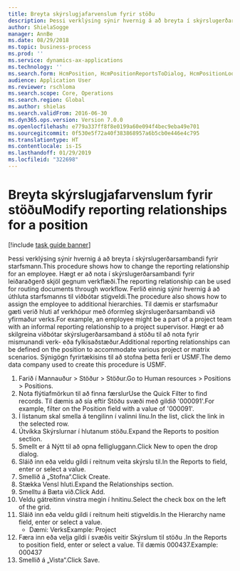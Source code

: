 ```yaml
---
title: Breyta skýrslugjafarvenslum fyrir stöðu
description: Þessi verklýsing sýnir hvernig á að breyta í skýrslugerðarsambandi fyrir starfsmann.
author: ShielaSogge
manager: AnnBe
ms.date: 08/29/2018
ms.topic: business-process
ms.prod: ''
ms.service: dynamics-ax-applications
ms.technology: ''
ms.search.form: HcmPosition, HcmPositionReportsToDialog, HcmPositionLookup
audience: Application User
ms.reviewer: rschloma
ms.search.scope: Core, Operations
ms.search.region: Global
ms.author: shielas
ms.search.validFrom: 2016-06-30
ms.dyn365.ops.version: Version 7.0.0
ms.openlocfilehash: e779a337ff8f8e0199a60e094f4bec9eba49e701
ms.sourcegitcommit: 0f530e5f72a40f383868957a6b5cb0e446e4c795
ms.translationtype: HT
ms.contentlocale: is-IS
ms.lasthandoff: 01/29/2019
ms.locfileid: "322698"
---
```

# <a name="modify-reporting-relationships-for-a-position"></a><span data-ttu-id="8174b-103">Breyta skýrslugjafarvenslum fyrir stöðu</span><span class="sxs-lookup"><span data-stu-id="8174b-103">Modify reporting relationships for a position</span></span>

[!include [task guide banner](../../includes/task-guide-banner.md)]

<span data-ttu-id="8174b-104">Þessi verklýsing sýnir hvernig á að breyta í skýrslugerðarsambandi fyrir starfsmann.</span><span class="sxs-lookup"><span data-stu-id="8174b-104">This procedure shows how to change the reporting relationship for an employee.</span></span> <span data-ttu-id="8174b-105">Hægt er að nota í skýrslugerðarsambandi fyrir leiðaraðgerð skjöl gegnum verkflæði.</span><span class="sxs-lookup"><span data-stu-id="8174b-105">The reporting relationship can be used for routing documents through workflow.</span></span> <span data-ttu-id="8174b-106">Ferlið einnig sýnir hvernig á að úthluta starfsmanns til viðbótar stigveldi.</span><span class="sxs-lookup"><span data-stu-id="8174b-106">The procedure also shows how to assign the employee to additional hierarchies.</span></span> <span data-ttu-id="8174b-107">Til dæmis er starfsmaður gæti verið hluti af verkhópur með óformleg skýrslugerðarsambandi við yfirmaður verks.</span><span class="sxs-lookup"><span data-stu-id="8174b-107">For example, an employee might be a part of a project team with an informal reporting relationship to a project supervisor.</span></span> <span data-ttu-id="8174b-108">Hægt er að skilgreina viðbótar skýrslugerðarsamband á stöðu til að nota fyrir mismunandi verk- eða fylkisaðstæður.</span><span class="sxs-lookup"><span data-stu-id="8174b-108">Additional reporting relationships can be defined on the position to accommodate various project or matrix scenarios.</span></span> <span data-ttu-id="8174b-109">Sýnigögn fyrirtækisins til að stofna þetta ferli er USMF.</span><span class="sxs-lookup"><span data-stu-id="8174b-109">The demo data company used to create this procedure is USMF.</span></span>

1. <span data-ttu-id="8174b-110">Farið í Mannauður > Stöður > Stöður.</span><span class="sxs-lookup"><span data-stu-id="8174b-110">Go to Human resources > Positions > Positions.</span></span>
2. <span data-ttu-id="8174b-111">Nota flýtiafmörkun til að finna færslur</span><span class="sxs-lookup"><span data-stu-id="8174b-111">Use the Quick Filter to find records.</span></span> <span data-ttu-id="8174b-112">Til dæmis að sía eftir Stöðu svæði með gildið '000091'.</span><span class="sxs-lookup"><span data-stu-id="8174b-112">For example, filter on the Position field with a value of '000091'.</span></span>
3. <span data-ttu-id="8174b-113">Í listanum skal smella á tengilinn í valinni línu.</span><span class="sxs-lookup"><span data-stu-id="8174b-113">In the list, click the link in the selected row.</span></span>
4. <span data-ttu-id="8174b-114">Útvíkka Skýrslurnar í hlutanum stöðu.</span><span class="sxs-lookup"><span data-stu-id="8174b-114">Expand the Reports to position section.</span></span>
5. <span data-ttu-id="8174b-115">Smellt er á Nýtt til að opna felligluggann.</span><span class="sxs-lookup"><span data-stu-id="8174b-115">Click New to open the drop dialog.</span></span>
6. <span data-ttu-id="8174b-116">Sláið inn eða veldu gildi í reitnum veita skýrslu til.</span><span class="sxs-lookup"><span data-stu-id="8174b-116">In the Reports to field, enter or select a value.</span></span>
7. <span data-ttu-id="8174b-117">Smellið á „Stofna“.</span><span class="sxs-lookup"><span data-stu-id="8174b-117">Click Create.</span></span>
8. <span data-ttu-id="8174b-118">Stækka Vensl hluti.</span><span class="sxs-lookup"><span data-stu-id="8174b-118">Expand the Relationships section.</span></span>
9. <span data-ttu-id="8174b-119">Smelltu á Bæta við.</span><span class="sxs-lookup"><span data-stu-id="8174b-119">Click Add.</span></span>
10. <span data-ttu-id="8174b-120">Veldu gátreitinn vinstra megin í hnitinu.</span><span class="sxs-lookup"><span data-stu-id="8174b-120">Select the check box on the left of the grid.</span></span>
11. <span data-ttu-id="8174b-121">Sláið inn eða veldu gildi í reitnum heiti stigveldis.</span><span class="sxs-lookup"><span data-stu-id="8174b-121">In the Hierarchy name field, enter or select a value.</span></span>
    * <span data-ttu-id="8174b-122">Dæmi: Verks</span><span class="sxs-lookup"><span data-stu-id="8174b-122">Example: Project</span></span>  
12. <span data-ttu-id="8174b-123">Færa inn eða velja gildi í svæðis veitir Skýrslum til stöðu .</span><span class="sxs-lookup"><span data-stu-id="8174b-123">In the Reports to position field, enter or select a value.</span></span>  <span data-ttu-id="8174b-124">Til dæmis 000437.</span><span class="sxs-lookup"><span data-stu-id="8174b-124">Example:  000437</span></span>
13. <span data-ttu-id="8174b-125">Smellið á „Vista“.</span><span class="sxs-lookup"><span data-stu-id="8174b-125">Click Save.</span></span>

